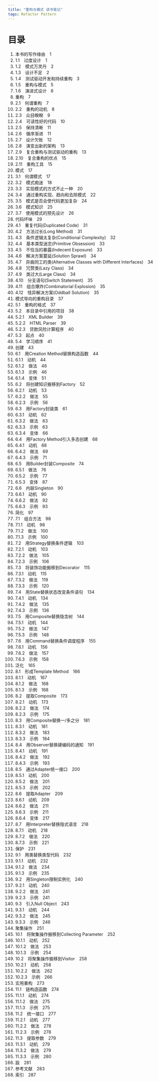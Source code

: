 ```yaml
---
title: "重构与模式 读书笔记"
tags: Refactor Pattern
---
```


# 目录

1. 本书的写作缘由　1
  1. 1.1　过度设计　1
  1. 1.2　模式万灵丹　2
  1. 1.3　设计不足　2
  1. 1.4　测试驱动开发和持续重构　3
  1. 1.5　重构与模式　5
  1. 1.6　演进式设计　6
1. 重构　7
  1. 2.1　何谓重构　7
  1. 2.2　重构的动机　8
  1. 2.3　众目睽睽　9
  1. 2.4　可读性好的代码　10
  1. 2.5　保持清晰　11
  1. 2.6　循序渐进　11
  1. 2.7　设计欠账　12
  1. 2.8　演变出新的架构　13
  1. 2.9　复合重构与测试驱动的重构　13
  1. 2.10　复合重构的优点　15
  1. 2.11　重构工具　15
1. 模式　17
  1. 3.1　何谓模式　17
  1. 3.2　模式痴迷　18
  1. 3.3　实现模式的方式不止一种　20
  1. 3.4　通过重构实现、趋向和去除模式　22
  1. 3.5　模式是否会使代码更加复杂　24
  1. 3.6　模式知识　25
  1. 3.7　使用模式的预先设计　26
1. 代码坏味　29
  1. 4.1　重复代码(Duplicated Code)　31
  1. 4.2　方法过长(Long Method)　31
  1. 4.3　条件逻辑太复杂(Conditional Complexity)　32
  1. 4.4　基本类型迷恋(Primitive Obsession)　33
  1. 4.5　不恰当的暴露(Indecent Exposure)　33
  1. 4.6　解决方案蔓延(Solution Sprawl)　34
  1. 4.7　异曲同工的类(Alternative Classes with Different Interfaces)　34
  1. 4.8　冗赘类(Lazy Class)　34
  1. 4.9　类过大(Large Class)　34
  1. 4.10　分支语句(Switch Statement)　35
  1. 4.11　组合爆炸(Combinatorial Explosion)　35
  1. 4.12　怪异解决方案(Oddball Solution)　35
1. 模式导向的重构目录　37
  1. 5.1　重构的格式　37
  1. 5.2　本目录中引用的项目　38
  1. 5.2.1　XML Builder　39
  1. 5.2.2　HTML Parser　39
  1. 5.2.3　贷款风险计算程序　40
  1. 5.3　起点　40
  1. 5.4　学习顺序　41
1. 创建　43
  1. 6.1　用Creation Method替换构造函数　44
  1. 6.1.1　动机　44
  1. 6.1.2　做法　46
  1. 6.1.3　示例　46
  1. 6.1.4　变体　51
  1. 6.2　将创建知识搬移到Factory　52
  1. 6.2.1　动机　53
  1. 6.2.2　做法　55
  1. 6.2.3　示例　56
  1. 6.3　用Factory封装类　61
  1. 6.3.1　动机　62
  1. 6.3.2　做法　63
  1. 6.3.3　示例　63
  1. 6.3.4　变体　66
  1. 6.4　用Factory Method引入多态创建　68
  1. 6.4.1　动机　68
  1. 6.4.2　做法　69
  1. 6.4.3　示例　71
  1. 6.5　用Builder封装Composite　74
  1. 6.5.1　做法　76
  1. 6.5.2　示例　77
  1. 6.5.3　变体　87
  1. 6.6　内联Singleton　90
  1. 6.6.1　动机　90
  1. 6.6.2　做法　92
  1. 6.6.3　示例　93
1. 简化　97
  1. 7.1　组合方法　98
  1. 7.1.1　动机　98
  1. 7.1.2　做法　100
  1. 7.1.3　示例　100
  1. 7.2　用Strategy替换条件逻辑　103
  1. 7.2.1　动机　103
  1. 7.2.2　做法　105
  1. 7.2.3　示例　106
  1. 7.3　将装饰功能搬移到Decorator　115
  1. 7.3.1　动机　115
  1. 7.3.2　做法　119
  1. 7.3.3　示例　120
  1. 7.4　用State替换状态改变条件语句　134
  1. 7.4.1　动机　134
  1. 7.4.2　做法　135
  1. 7.4.3　示例　136
  1. 7.5　用Composite替换隐含树　144
  1. 7.5.1　动机　144
  1. 7.5.2　做法　147
  1. 7.5.3　示例　148
  1. 7.6　用Command替换条件调度程序　155
  1. 7.6.1　动机　156
  1. 7.6.2　做法　157
  1. 7.6.3　示例　158
1. 泛化　165
  1. 8.1　形成Template Method　166
  1. 8.1.1　动机　167
  1. 8.1.2　做法　168
  1. 8.1.3　示例　168
  1. 8.2　提取Composite　173
  1. 8.2.1　动机　173
  1. 8.2.2　做法　174
  1. 8.2.3　示例　175
  1. 8.3　用Composite替换一/多之分　181
  1. 8.3.1　动机　181
  1. 8.3.2　做法　183
  1. 8.3.3　示例　184
  1. 8.4　用Observer替换硬编码的通知　191
  1. 8.4.1　动机　191
  1. 8.4.2　做法　192
  1. 8.4.3　示例　193
  1. 8.5　通过Adapter统一接口　200
  1. 8.5.1　动机　200
  1. 8.5.2　做法　201
  1. 8.5.3　示例　202
  1. 8.6　提取Adapter　209
  1. 8.6.1　动机　209
  1. 8.6.2　做法　211
  1. 8.6.3　示例　211
  1. 8.6.4　变体　217
  1. 8.7　用Interpreter替换隐式语言　218
  1. 8.7.1　动机　218
  1. 8.7.2　做法　220
  1. 8.7.3　示例　221
1. 保护　231
  1. 9.1　用类替换类型代码　232
  1. 9.1.1　动机　232
  1. 9.1.2　做法　234
  1. 9.1.3　示例　235
  1. 9.2　用Singleton限制实例化　240
  1. 9.2.1　动机　240
  1. 9.2.2　做法　241
  1. 9.2.3　示例　241
  1. 9.3　引入Null Object　243
  1. 9.3.1　动机　244
  1. 9.3.2　做法　245
  1. 9.3.3　示例　246
1. 聚集操作　251
  1. 10.1　将聚集操作搬移到Collecting Parameter　252
  1. 10.1.1　动机　252
  1. 10.1.2　做法　253
  1. 10.1.3　示例　254
  1. 10.2　将聚集操作搬移到Visitor　258
  1. 10.2.1　动机　258
  1. 10.2.2　做法　262
  1. 10.2.3　示例　266
1. 实用重构　273
  1. 11.1　链构造函数　274
  1. 11.1.1　动机　274
  1. 11.1.2　做法　275
  1. 11.1.3　示例　275
  1. 11.2　统一接口　277
  1. 11.2.1　动机　277
  1. 11.2.2　做法　278
  1. 11.2.3　示例　278
  1. 11.3　提取参数　279
  1. 11.3.1　动机　279
  1. 11.3.2　做法　279
  1. 11.3.3　示例　280
1. 跋　281
1. 参考文献　283
1. 索引　287 


